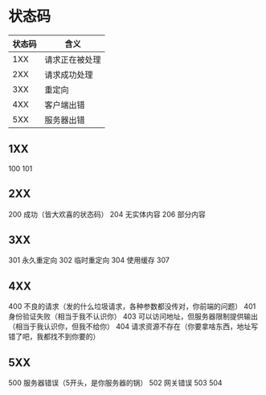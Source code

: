 # 状态码

| 状态码 | 含义           |
| ------ | -------------- |
| 1XX    | 请求正在被处理 |
| 2XX    | 请求成功处理   |
| 3XX    | 重定向         |
| 4XX    | 客户端出错     |
| 5XX    | 服务器出错     |



## 1XX
100
101


## 2XX
200 成功（皆大欢喜的状态码）
204 无实体内容
206 部分内容


## 3XX
301 永久重定向
302 临时重定向
304 使用缓存
307


## 4XX
400 不良的请求（发的什么垃圾请求，各种参数都没传对，你前端的问题）
401 身份验证失败（相当于我不认识你）
403 可以访问地址，但服务器限制提供输出（相当于我认识你，但我不给你）
404 请求资源不存在（你要拿啥东西，地址写错了吧，我都找不到你要的）



## 5XX
500 服务器错误（5开头，是你服务器的锅）
502 网关错误
503 
504


